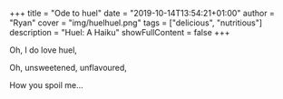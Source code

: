 +++
title = "Ode to huel"
date = "2019-10-14T13:54:21+01:00"
author = "Ryan"
cover = "img/huelhuel.png"
tags = ["delicious", "nutritious"]
description = "Huel: A Haiku"
showFullContent = false
+++

Oh, I do love huel,

Oh, unsweetened, unflavoured,

How you spoil me...


